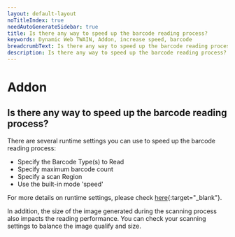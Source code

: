 ```yaml
---
layout: default-layout
noTitleIndex: true
needAutoGenerateSidebar: true
title: Is there any way to speed up the barcode reading process?
keywords: Dynamic Web TWAIN, Addon, increase speed, barcode
breadcrumbText: Is there any way to speed up the barcode reading process?
description: Is there any way to speed up the barcode reading process?
---
```


# Addon

## Is there any way to speed up the barcode reading process?

There are several runtime settings you can use to speed up the barcode reading process:

- Specify the Barcode Type(s) to Read
- Specify maximum barcode count
- Specify a scan Region
- Use the built-in mode 'speed'

For more details on runtime settings, please check [here](/_articles/docs/extended-usage/barcode-processing.md#runtime-settings){:target="_blank"}.

In addition, the size of the image generated during the scanning process also impacts the reading performance. You can check your scanning settings to balance the image qualify and size.
